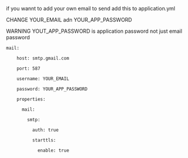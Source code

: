 if you wannt to add your own email to send 
add this to application.yml  

CHANGE YOUR_EMAIL adn YOUR_APP_PASSWORD

WARNING YOUT_APP_PASSWORD is application password not just email password 


    mail:
    
        host: smtp.gmail.com
        
        port: 587
        
        username: YOUR_EMAIL 
        
        password: YOUR_APP_PASSWORD
        
        properties:
        
          mail:
          
            smtp:
            
              auth: true
              
              starttls:
              
                enable: true
                
